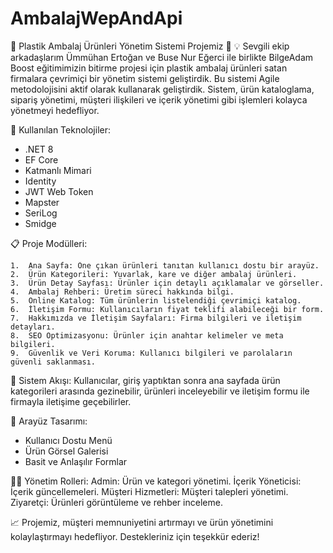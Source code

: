 # AmbalajWepAndApi
🌟 Plastik Ambalaj Ürünleri Yönetim Sistemi Projemiz 🚀
💡 Sevgili ekip arkadaşlarım Ümmühan Ertoğan ve Buse  Nur Eğerci ile birlikte BilgeAdam Boost eğitimimizin bitirme projesi için plastik ambalaj ürünleri satan firmalara çevrimiçi bir yönetim sistemi geliştirdik. Bu sistemi Agile metodolojisini aktif olarak kullanarak geliştirdik. Sistem, ürün kataloglama, sipariş yönetimi, müşteri ilişkileri ve içerik yönetimi gibi işlemleri kolayca yönetmeyi hedefliyor.

🔧 Kullanılan Teknolojiler:
* .NET 8
* EF Core
* Katmanlı Mimari
* Identity
* JWT Web Token
* Mapster
* SeriLog
* Smidge

📋 Proje Modülleri:

	1.	Ana Sayfa: Öne çıkan ürünleri tanıtan kullanıcı dostu bir arayüz.
	2.	Ürün Kategorileri: Yuvarlak, kare ve diğer ambalaj ürünleri.
	3.	Ürün Detay Sayfası: Ürünler için detaylı açıklamalar ve görseller.
	4.	Ambalaj Rehberi: Üretim süreci hakkında bilgi.
	5.	Online Katalog: Tüm ürünlerin listelendiği çevrimiçi katalog.
	6.	İletişim Formu: Kullanıcıların fiyat teklifi alabileceği bir form.
	7.	Hakkımızda ve İletişim Sayfaları: Firma bilgileri ve iletişim detayları.
	8.	SEO Optimizasyonu: Ürünler için anahtar kelimeler ve meta bilgileri.
	9.	Güvenlik ve Veri Koruma: Kullanıcı bilgileri ve parolaların güvenli saklanması.

🔄 Sistem Akışı: Kullanıcılar, giriş yaptıktan sonra ana sayfada ürün kategorileri arasında gezinebilir, ürünleri inceleyebilir ve iletişim formu ile firmayla iletişime geçebilirler.

🎨 Arayüz Tasarımı:
* Kullanıcı Dostu Menü
* Ürün Görsel Galerisi
* Basit ve Anlaşılır Formlar

👩‍💻 Yönetim Rolleri:
Admin: Ürün ve kategori yönetimi.
İçerik Yöneticisi: İçerik güncellemeleri.
Müşteri Hizmetleri: Müşteri talepleri yönetimi.
Ziyaretçi: Ürünleri görüntüleme ve rehber inceleme.

📈 Projemiz, müşteri memnuniyetini artırmayı ve ürün yönetimini kolaylaştırmayı hedefliyor. Destekleriniz için teşekkür ederiz!
